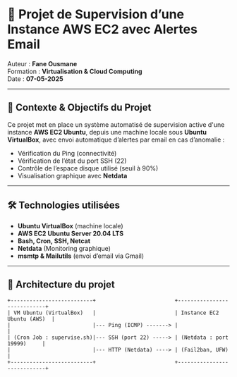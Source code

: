 # 🚀 Projet de Supervision d’une Instance AWS EC2 avec Alertes Email

Auteur : **Fane Ousmane**  
Formation : **Virtualisation & Cloud Computing**  
Date : **07-05-2025**

---

## 📌 Contexte & Objectifs du Projet

Ce projet met en place un système automatisé de supervision active d'une instance **AWS EC2 Ubuntu**, depuis une machine locale sous **Ubuntu VirtualBox**, avec envoi automatique d’alertes par email en cas d’anomalie :

- Vérification du Ping (connectivité)
- Vérification de l’état du port SSH (22)
- Contrôle de l’espace disque utilisé (seuil à 90%)
- Visualisation graphique avec **Netdata**

---

## 🛠 Technologies utilisées

- **Ubuntu VirtualBox** (machine locale)
- **AWS EC2 Ubuntu Server 20.04 LTS**
- **Bash, Cron, SSH, Netcat**
- **Netdata** (Monitoring graphique)
- **msmtp & Mailutils** (envoi d’email via Gmail)

---

## 📐 Architecture du projet

```text
+--------------------------+                         +----------------------------+
| VM Ubuntu (VirtualBox)   |                         | Instance EC2 Ubuntu (AWS)  |
|                          |--- Ping (ICMP) -------> |                            |
| (Cron Job : supervise.sh)|--- SSH (port 22) -----> | (Netdata : port 19999)     |
|                          |--- HTTP (Netdata) ----> | (Fail2ban, UFW)            |
+--------------------------+                         +----------------------------+
